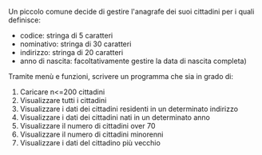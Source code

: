 Un piccolo comune decide di gestire l'anagrafe dei suoi cittadini per i quali definisce:

- codice: stringa di 5 caratteri
- nominativo: stringa di 30 caratteri
- indirizzo: stringa di 20 caratteri
- anno di nascita: facoltativamente gestire la data di nascita completa)

Tramite menù e funzioni, scrivere un programma che sia in grado di:

1. Caricare n<=200 cittadini
2. Visualizzare  tutti i cittadini
3. Visualizzare i dati dei cittadini residenti in un determinato indirizzo
4. Visualizzare i dati dei cittadini nati in un determinato anno
5. Visualizzare il numero di cittadini over 70
6. Visualizzare il numero di cittadini minorenni
7. Visualizzare i dati del cittadino più vecchio